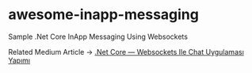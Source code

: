 # awesome-inapp-messaging

Sample .Net Core InApp Messaging Using Websockets

Related Medium Article ->  [.Net Core — Websockets Ile Chat Uygulaması Yapımı](https://medium.com/@byalcin/net-core-websockets-ile-chat-uygulamas%C4%B1-yap%C4%B1m%C4%B1-8ecb3e67d0e6)
